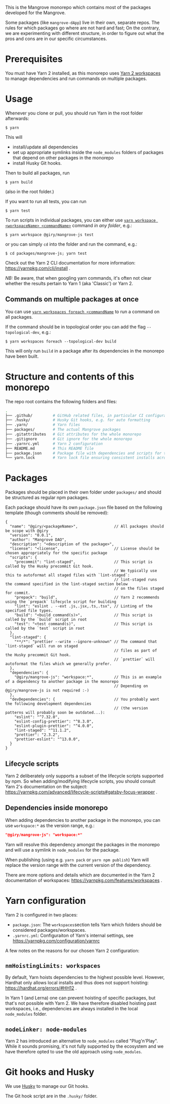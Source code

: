 This is the Mangrove monorepo which contains most of the packages developed for the Mangrove.

Some packages (like `mangrove-dApp`) live in their own, separate repos. The rules for which packages go where are not hard and fast; On the contrary, we are experimenting with different structure, in order to figure out what the pros and cons are in our specific circumstances.

# Prerequisites
You must have Yarn 2 installed, as this monorepo uses [Yarn 2 workspaces](https://yarnpkg.com/features/workspaces) to manage dependencies and run commands on multiple packages.

# Usage
Whenever you clone or pull, you should run Yarn in the root folder afterwards:

```shell
$ yarn
```
This will 

- install/update all dependencies
- set up appropriate symlinks inside the `node_modules` folders of packages that depend on other packages in the monorepo
- install Husky Git hooks.


Then to build all packages, run

```shell
$ yarn build
```
(also in the root folder.)

If you want to run all tests, you can run

```shell
$ yarn test
```

To run scripts in individual packages, you can either use [`yarn workspace <workspaceName> <commandName>`](https://yarnpkg.com/cli/workspace/#gatsby-focus-wrapper) command *in any folder*, e.g.:

```shell
$ yarn workspace @giry/mangrove-js test
```

or you can simply `cd` into the folder and run the command, e.g.:

```shell
$ cd packages/mangrove-js; yarn test
```

Check out the Yarn 2 CLI documentation for more information: https://yarnpkg.com/cli/install .

*NB:* Be aware, that when googling yarn commands, it's often not clear whether the results pertain to Yarn 1 (aka 'Classic') or Yarn 2.


## Commands on multiple packages at once
You can use [`yarn workspaces foreach <commandName`](https://yarnpkg.com/cli/workspaces/foreach) to run a command on all packages.

If the command should be in topological order you can add the flag `--topological-dev`, e.g.:

```shell
$ yarn workspaces foreach --topological-dev build
```
This will only run `build` in a package after its dependencies in the monorepo have been built.


# Structure and contents of this monorepo
The repo root contains the following folders and files:

```bash
.
├── .github/         # GitHub related files, in particular CI configurations for GitHub Actions
├── .husky/          # Husky Git hooks, e.g. for auto formatting
├── .yarn/           # Yarn files
├── packages/        # The actual Mangrove packages
├── .gitattributes   # Git attributes for the whole monorepo 
├── .gitignore       # Git ignore for the whole monorepo
├── .yarnrc.yml      # Yarn 2 configuration
├── README.md        # This README file
├── package.json     # Package file with dependencies and scripts for the monorepo
└── yarn.lock        # Yarn lock file ensuring consistent installs across machines
```


# Packages
Packages should be placed in their own folder under `packages/` and should be structured as regular npm packages.

Each package should have its own `package.json` file based on the following template (though comments should be removed):

```jsonc
{
  "name": "@giry/<packageName>",                // All packages should be scope with @giry
  "version": "0.0.1",
  "author": "Mangrove DAO",
  "description": "<description of the package>",
  "license": "<license",                        // License should be chosen appropriately for the specific package
  "scripts": {
    "precommit": "lint-staged",                 // This script is called by the Husky precommit Git hook.
                                                // We typically use this to autoformat all staged files with `lint-staged`:
                                                // lint-staged runs the command specified in the lint-staged section below
                                                // on the files staged for commit.
    "prepack": "build",                         // Yarn 2 recommends using the `prepack` lifecycle script for building
    "lint": "eslint . --ext .js,.jsx,.ts,.tsx", // Linting of the specified file types.
    "build": "<build command(s)>",              // This script is called by the `build` script in root
    "test": "<test command(s)",                 // This script is called by the `test` script in root
  },
  "lint-staged": {
    "**/*": "prettier --write --ignore-unknown" // The command that `lint-staged` will run on staged
                                                // files as part of the Husky precommit Git hook.
                                                // `prettier` will autoformat the files which we generally prefer.
  },
  "dependencies": {
    "@giry/mangrove-js": "workspace:*",         // This is an example of a dependency to another package in the monorepo
                                                // Depending on @giry/mangrove-js is not required :-)
  },
  "devDependencies": {                          // You probably want the following development dependencies
                                                // (the version patterns will probably soon be outdated...):
    "eslint": "^7.32.0",
    "eslint-config-prettier": "^8.3.0",
    "eslint-plugin-prettier": "^4.0.0",
    "lint-staged": "^11.1.2",
    "prettier": "2.3.2",
    "prettier-eslint": "^13.0.0",
  }
}
```


## Lifecycle scripts
Yarn 2 deliberately only supports a subset of the lifecycle scripts supported by npm. So when adding/modifying lifecycle scripts, you should consult Yarn 2's documentation on the subject: https://yarnpkg.com/advanced/lifecycle-scripts#gatsby-focus-wrapper .


## Dependencies inside monorepo
When adding dependencies to another package in the monorepo, you can use `workspace:*` as the version range, e.g.:

```json
"@giry/mangrove-js": "workspace:*"
```

Yarn will resolve this dependency amongst the packages in the monorepo and will use a symlink in `node_modules` for the package.

When publishing (using e.g. `yarn pack` or `yarn npm publish`) Yarn will replace the version range with the current version of the dependency.

There are more options and details which are documented in the Yarn 2 documentation of workspaces: https://yarnpkg.com/features/workspaces .


# Yarn configuration
Yarn 2 is configured in two places:

- `package.json`: The `workspaces`section tells Yarn which folders should be considered packages/workspaces.
- `.yarnrc.yml`: Configuraiton of Yarn's internal settings, see https://yarnpkg.com/configuration/yarnrc

A few notes on the reasons for our chosen Yarn 2 configuration:


## `nmHoistingLimits: workspaces`
By default, Yarn hoists dependencies to the highest possible level. However, Hardhat only allows local installs and thus does not support hoisting: https://hardhat.org/errors/#HH12 .

In Yarn 1 (and Lerna) one can prevent hoisting of specific packages, but that's not possible with Yarn 2. We have therefore disabled hoisting past workspaces, i.e., dependencies are always installed in the local `node_modules` folder.


## `nodeLinker: node-modules`
Yarn 2 has introduced an alternative to `node_modules` called "Plug'n'Play". While it sounds promising, it's not fully supported by the ecosystem and we have therefore opted to use the old approach using `node_modules`.


# Git hooks and Husky
We use [Husky](https://typicode.github.io/husky/#/) to manage our Git hooks.

The Git hook script are in the `.husky/` folder. 
